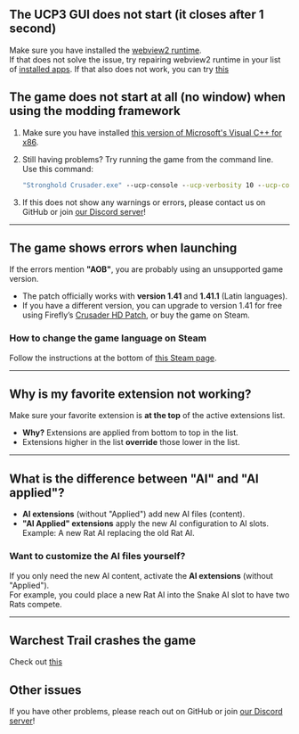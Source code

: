 ## The UCP3 GUI does not start (it closes after 1 second)
Make sure you have installed the [webview2 runtime](https://developer.microsoft.com/en-us/microsoft-edge/webview2/).  
If that does not solve the issue, try repairing webview2 runtime in your list of [installed apps](https://support.microsoft.com/en-us/windows/repair-apps-and-programs-in-windows-e90eefe4-d0a2-7c1b-dd59-949a9030f317).
If that also does not work, you can try [this](https://superuser.com/a/1751710)

## The game does not start at all (no window) when using the modding framework

1. Make sure you have installed [this version of Microsoft's Visual C++ for x86](https://aka.ms/vs/17/release/vc_redist.x86.exe).

2. Still having problems? Try running the game from the command line. Use this command:
    ```cmd
    "Stronghold Crusader.exe" --ucp-console --ucp-verbosity 10 --ucp-console-verbosity 10
    ```

3. If this does not show any warnings or errors, please contact us on GitHub or join [our Discord server](https://discord.gg/P9dkF38Q2t)!

---

## The game shows errors when launching

If the errors mention **"AOB"**, you are probably using an unsupported game version.

- The patch officially works with **version 1.41** and **1.41.1** (Latin languages).  
- If you have a different version, you can upgrade to version 1.41 for free using Firefly’s [Crusader HD Patch](http://www.strongholdcrusaderhd.com/patch.html), or buy the game on Steam.

### How to change the game language on Steam
Follow the instructions at the bottom of [this Steam page](https://help.steampowered.com/en/faqs/view/4984-C127-121D-B3F2).

---

## Why is my favorite extension not working?

Make sure your favorite extension is **at the top** of the active extensions list.

- **Why?** Extensions are applied from bottom to top in the list.  
- Extensions higher in the list **override** those lower in the list.

---

## What is the difference between "AI" and "AI applied"?

- **AI extensions** (without "Applied") add new AI files (content).  
- **"AI Applied" extensions** apply the new AI configuration to AI slots.  
   Example: A new Rat AI replacing the old Rat AI.

### Want to customize the AI files yourself?  
If you only need the new AI content, activate the **AI extensions** (without "Applied").  
For example, you could place a new Rat AI into the Snake AI slot to have two Rats compete.

---

## Warchest Trail crashes the game
Check out [this](https://steamcommunity.com/app/40970/discussions/0/1777135944135270096/)

## Other issues

If you have other problems, please reach out on GitHub or join [our Discord server](https://discord.gg/P9dkF38Q2t)!
